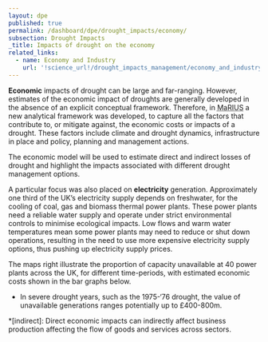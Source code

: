 ```yaml
---
layout: dpe
published: true
permalink: /dashboard/dpe/drought_impacts/economy/
subsection: Drought Impacts
_title: Impacts of drought on the economy
related_links:
  - name: Economy and Industry
    url: '!science_url!/drought_impacts_management/economy_and_industry/'
---
```

**Economic** impacts of drought can be large and far-ranging. However, estimates of the economic impact of droughts are generally developed in the absence of an explicit conceptual framework. Therefore, in <abbr title="Managing the Risks, Impacts and Uncertainties of drought and water Scarcity">MaRIUS</abbr> a new analytical framework was developed, to capture all the factors that contribute to, or mitigate against, the economic costs or impacts of a drought. These factors include climate and drought dynamics, infrastructure in place and policy, planning and management actions.

<!-- interactive goes here -->

The economic model will be used to estimate direct and indirect losses of drought and highlight the impacts associated with different drought management options.

A particular focus was also placed on **electricity** generation. Approximately one third of the UK’s electricity supply depends on freshwater, for the cooling of coal, gas and biomass thermal power plants. These power plants need a reliable water supply and operate under strict environmental controls to minimise ecological impacts. Low flows and warm water temperatures mean some power plants may need to reduce or shut down operations, resulting in the need to use more expensive electricity supply options, thus pushing up electricity supply prices.

The maps right illustrate the proportion of capacity unavailable at 40 power plants across the UK, for different time-periods, with estimated economic costs shown in the bar graphs below.

* In severe drought years, such as the 1975-‘76 drought, the value of unavailable generations ranges potentially up to £400-800m.

*[indirect]: Direct economic impacts can indirectly affect business production affecting the flow of goods and services across sectors.